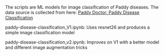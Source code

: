 The scripts are ML models for image classification of Paddy diseases. The data source is collected from here: [Paddy Doctor: Paddy Disease Classification](https://www.kaggle.com/competitions/paddy-disease-classification)

paddy-disease-classification_V1.ipynb: Uses resnet26 and produces a simple image classification model

paddy-disease-classification_v2.ipynb: Improves on V1 with a better model and different image augmentation tricks
